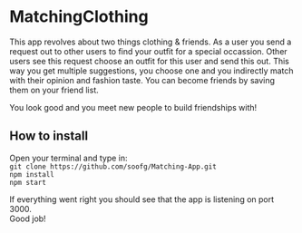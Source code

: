 # MatchingClothing

This app revolves about two things clothing & friends. As a user you send a request out to other users to find your outfit for a special occassion. Other users see this request choose an outfit for this user and send this out. This way you get multiple suggestions, you choose one and you indirectly match with their opinion and fashion taste. You can become friends by saving them on your friend list. 

You look good and you meet new people to build friendships with!

## How to install
Open your terminal and type in:  
``git clone https://github.com/soofg/Matching-App.git``  
``npm install``  
``npm start``

If everything went right you should see that the app is listening on port 3000.  
Good job!





